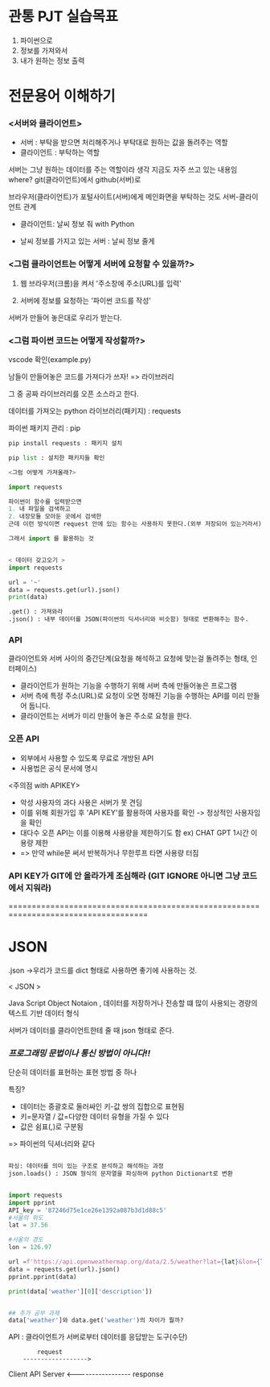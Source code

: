 # 관통 PJT 실습목표
   1. 파이썬으로
   2. 정보를 가져와서
   3. 내가 원하는 정보 출력




# 전문용어 이해하기

### <서버와 클라이언트>

- 서버 : 부탁을 받으면 처리해주거나 부탁대로 원하는 값을 돌려주는 역할
- 클라이언트 : 부탁하는 역할

서버는 그냥 원하는 데이터를 주는 역할이라 생각
지금도 자주 쓰고 있는 내용임    
where? git(클라이언트)에서 github(서버)로

브라우저(클라이언트)가 포털사이트(서버)에게 메인화면을 부탁하는 것도 서버-클라이언트 관계

- 클라이언트: 날씨 정보 줘 with Python

- 날씨 정보를 가지고 있는 서버 : 날씨 정보 줄게



### <그럼 클라이언트는 어떻게 서버에 요청할 수 있을까?>

1. 웹 브라우저(크롬)을 켜서 '주소창에 주소(URL)를 입력'

2. 서버에 정보를 요청하는 '파이썬 코드를 작성'



서버가 만들어 놓은대로 우리가 받는다.


### <그럼 파이썬 코드는 어떻게 작성할까?>

vscode 확인(example.py)

남들이 만들어놓은 코드를 가져다가 쓰자! => 라이브러리

그 중 공짜 라이브러리를 오픈 소스라고 한다.

데이터를 가져오는 python 라이브러리(패키지) : requests

파이썬 패키지 관리 : pip

```python
pip install requests : 패키지 설치

pip list : 설치한 패키지들 확인

<그럼 어떻게 가져올래?>

import requests

파이썬이 함수를 입력받으면
1. 내 파일을 검색하고
2. 내장모듈 모아둔 곳에서 검색한
근데 이런 방식이면 request 안에 있는 함수는 사용하지 못한다.(외부 저장되어 있는거라서)

그래서 import 를 활용하는 것


< 데이터 갖고오기 >
import requests

url = '~'
data = requests.get(url).json()  
print(data)

.get() : 가져와라
.json() : 내부 데이터를 JSON(파이썬의 딕셔너리와 비슷함) 형태로 변환해주는 함수. 
```



### API

클라이언트와 서버 사이의 중간단계(요청을 해석하고 요청에 맞는걸 돌려주는 형태, 인터페이스)

- 클라이언트가 원하는 기능을 수행하기 위해 서버 측에 만들어놓은 프로그램
- 서버 측에 특정 주소(URL)로 요청이 오면 정해진 기능을 수행하는 API를 미리 만들어 둡니다.
- 클라이언트는 서버가 미리 만들어 놓은 주소로 요청을 한다.


### 오픈 API

- 외부에서 사용할 수 있도록 무료로 개방된 API
- 사용법은 공식 문서에 명시

<주의점 with APIKEY>

- 악성 사용자의 과다 사용은 서버가 못 견딤
- 이를 위해 회원가입 후 'API KEY'를 활용하여 사용자를 확인 -> 정상적인 사용자임을 확인
- 대다수 오픈 API는 이를 이용해 사용량을 제한하기도 함 ex) CHAT GPT 1시간 이용량 제한 
- => 만약 while문 써서 반복하거나 무한루프 타면 사용량 터짐


### API KEY가 GIT에 안 올라가게 조심해라 (GIT IGNORE 아니면 그냥 코드에서 지워라)
====================================================================================  

# JSON

.json ->우리가 코드를 dict 형태로 사용하면 좋기에 사용하는 것.

< JSON >

Java Script Object Notaion , 데이터를 저장하거나 전송할 떄 많이 사용되는 경량의 텍스트 기반 데이터 형식

서버가 데이터를 클라이언트한테 줄 때 json 형태로 준다.

### *프로그래밍 문법이나 통신 방법이 아니다!!*

단순히 데이터를 표현하는 표현 방법 중 하나

특징?
- 데이터는 중괄호로 둘러싸인 키-값 쌍의 집합으로 표현됨
- 키=문자열 / 값=다양한 데이터 유형을 가질 수 있다
- 값은 쉼표(,)로 구분됨

=> 파이썬의 딕셔너리와 같다

```python

파싱: 데이터를 의미 있는 구조로 분석하고 해석하는 과정
json.loads() : JSON 형식의 문자열을 파싱하여 python Dictionart로 변환


import requests
import pprint
API_key = '87246d75e1ce26e1392a087b3d1d88c5'
#서울의 위도
lat = 37.56

#서울의 경도
lon = 126.97

url =f'https://api.openweathermap.org/data/2.5/weather?lat={lat}&lon={lon}&appid={API_key}'
data = requests.get(url).json()
pprint.pprint(data) 

print(data['weather'][0]['description'])


## 추가 공부 과제
data['weather']와 data.get('weather')의 차이가 뭘까?
```


API : 클라이언트가 서버로부터 데이터를 응답받는 도구(수단)


         
            request
        ------------------>
Client        API               Server
        <-----------------
            response
